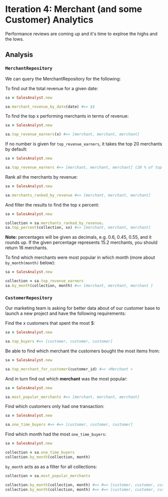 # Iteration 4: Merchant (and some Customer) Analytics

Performance reviews are coming up and it's time to explroe the highs and the lows.

## Analysis

### `MerchantRepository`

We can query the MerchantRepository for the following:

To find out the total revenue for a given date:

```rb
sa = SalesAnalyst.new

sa.merchant_revenue_by_date(date) #=> $$
```

To find the top x performing merchants in terms of revenue:  

```rb
sa = SalesAnalyst.new

sa.top_revenue_earners(x) #=> [merchant, merchant, merchant]
```

If no number is given for `top_revenue_earners`, it takes the top 20 merchants by default:

```rb
sa = SalesAnalyst.new

sa.top_revenue_earners #=> [merchant, merchant, merchant] (20 % of top merchants by revenue)
```

Rank all the merchants by revenue:

```rb
sa = SalesAnalyst.new

sa.merchants_ranked_by_revenue #=> [merchant, merchant, merchant]
```

And filter the results to find the top x percent:

```rb
sa = SalesAnalyst.new

collection = sa.merchants_ranked_by_revenue.
sa.top_percent(collection, xx) #=> [merchant, merchant, merchant]
```

**Note:** percentages will be given as decimals, e.g. 0.6, 0.45, 0.55, and it rounds up. If the given percentage represents 15.2 merchants, you should return 16 merchants.

To find which merchants were most popular in which month (more about `by_month(month)` below):

```rb
sa = SalesAnalyst.new

collection = sa.top_revenue_earners
sa.by_month(collection, month) #=> [merchant, merchant, merchant ]
```

### `CustomerRepository`

Our marketing team is asking for better data about of our customer base to launch a new project and have the following requirements:

Find the x customers that spent the most $:

```rb
sa = SalesAnalyst.new

sa.top_buyers #=> [customer, customer, customer]
```

Be able to find which merchant the customers bought the most items from:

```rb
sa = SalesAnalyst.new

sa.top_merchant_for_customer(customer_id) #=> <Merchant >
```

And in turn find out which __merchant__ was the most popular:

```rb
sa = SalesAnalyst.new

sa.most_popular_merchants #=> [merchant, merchant, merchant]
```

Find which customers only had one transaction:

```rb
sa = SalesAnalyst.new

sa.one_time_buyers #=> #=> [customer, customer, customer]
```

Find which month had the most `one_time_buyers`:

```rb
sa = SalesAnalyst.new

collection = sa.one_time_buyers
collection.by_month(collection, month)
```

`by_month` acts as as a filter for all collections:  

```rb
collection = sa.most_popular_merchants

collection.by_month(collection, month) #=> #=> [customer, customer, customer]
collection.by_month(collection, month) #=> #=> [customer, customer, customer]
```
